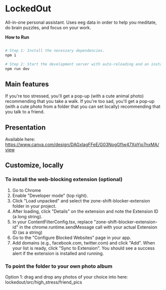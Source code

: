 # LockedOut
All-in-one personal assistant.
Uses eeg data in order to help you meditate, do brain puzzles, and focus on your work.

**How to Run**

```sh

# Step 1: Install the necessary dependencies.
npm i

# Step 2: Start the development server with auto-reloading and an instant preview.
npm run dev
```

## Main features
If you're too stressed, you'll get a pop-up (with a cute animal photo) recommending that you take a walk.
If you're too sad, you'll get a pop-up (with a cute photo from a folder that you can set locally) recommending that you talk to a friend.

## Presentation
Available here: https://www.canva.com/design/DAGxlagFFeE/G03NogGfIw47XpYjo7nxMA/view


## Customize, locally
### To install the web-blocking extension (optional)
1. Go to Chrome
2. Enable "Developer mode" (top right).
3. Click "Load unpacked" and select the zone-shift-blocker-extension folder in your project.
4. After loading, click "Details" on the extension and note the Extension ID (a long string).
5. In your ContentFilterConfig.tsx, replace "zone-shift-blocker-extension-id" in the chrome.runtime.sendMessage call with your actual Extension ID (as a string)
6. Go to the "Configure Blocked Websites" page in your app.
7. Add domains (e.g., facebook.com, twitter.com) and click "Add".
When your list is ready, click "Sync to Extension".
You should see a success alert if the extension is installed and running.

### To point the folder to your own photo album
Option 1: drag and drop any photos of your choice into here: lockedout/src/high_stress/friend_pics
